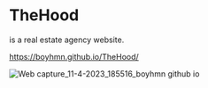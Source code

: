 # TheHood
is a real estate agency website.

https://boyhmn.github.io/TheHood/

![Web capture_11-4-2023_185516_boyhmn github io](https://user-images.githubusercontent.com/95138038/231248125-5bd1b0c3-d97d-4a44-ab94-6600b3fd9449.jpeg)
